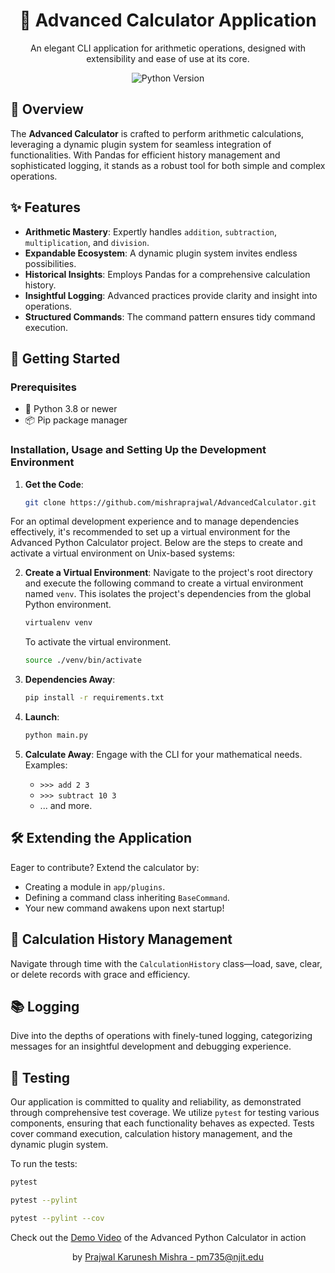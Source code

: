 <div align="center">

# 🧮 Advanced Calculator Application

An elegant CLI application for arithmetic operations, designed with extensibility and ease of use at its core.

![Python Version](https://img.shields.io/badge/python-3.8%2B-blue.svg)

</div>

## 📜 Overview

The **Advanced Calculator** is crafted to perform arithmetic calculations, leveraging a dynamic plugin system for seamless integration of functionalities. With Pandas for efficient history management and sophisticated logging, it stands as a robust tool for both simple and complex operations.

## ✨ Features

- **Arithmetic Mastery**: Expertly handles `addition`, `subtraction`, `multiplication`, and `division`.
- **Expandable Ecosystem**: A dynamic plugin system invites endless possibilities.
- **Historical Insights**: Employs Pandas for a comprehensive calculation history.
- **Insightful Logging**: Advanced practices provide clarity and insight into operations.
- **Structured Commands**: The command pattern ensures tidy command execution.

## 🚀 Getting Started

### Prerequisites

- 🐍 Python 3.8 or newer
- 📦 Pip package manager

### Installation, Usage and Setting Up the Development Environment

1. **Get the Code**:
    ```bash
    git clone https://github.com/mishraprajwal/AdvancedCalculator.git
    ```

For an optimal development experience and to manage dependencies effectively, it's recommended to set up a virtual environment for the Advanced Python Calculator project. Below are the steps to create and activate a virtual environment on Unix-based systems:

2. **Create a Virtual Environment**:
   Navigate to the project's root directory and execute the following command to create a virtual environment named `venv`. This isolates the project's dependencies from the global Python environment.

   ```bash
   virtualenv venv
   ```
   To activate the virtual environment.

   ```bash
   source ./venv/bin/activate
   ```


3. **Dependencies Away**:
    ```bash
    pip install -r requirements.txt
    ```

4. **Launch**:
    ```bash
    python main.py
    ```

5. **Calculate Away**:
    Engage with the CLI for your mathematical needs. Examples:
    - `>>> add 2 3`
    - `>>> subtract 10 3`
    - ... and more.

## 🛠️ Extending the Application

Eager to contribute? Extend the calculator by:
- Creating a module in `app/plugins`.
- Defining a command class inheriting `BaseCommand`.
- Your new command awakens upon next startup!

## 📖 Calculation History Management

Navigate through time with the `CalculationHistory` class—load, save, clear, or delete records with grace and efficiency.

## 📚 Logging

Dive into the depths of operations with finely-tuned logging, categorizing messages for an insightful development and debugging experience.

## 🧪 Testing

Our application is committed to quality and reliability, as demonstrated through comprehensive test coverage. We utilize `pytest` for testing various components, ensuring that each functionality behaves as expected. Tests cover command execution, calculation history management, and the dynamic plugin system.

To run the tests:

```bash
pytest
```

```bash
pytest --pylint
```

```bash
pytest --pylint --cov
```

Check out the [Demo Video](https://drive.google.com/file/d/1jrOG-yCpbuObn-Dgn72jXt0hkQmFJTgt/view?usp=drive_link) of the Advanced Python Calculator in action

<div align="center">

by [Prajwal Karunesh Mishra - pm735@njit.edu](https://github.com/mishraprajwal)

</div>

